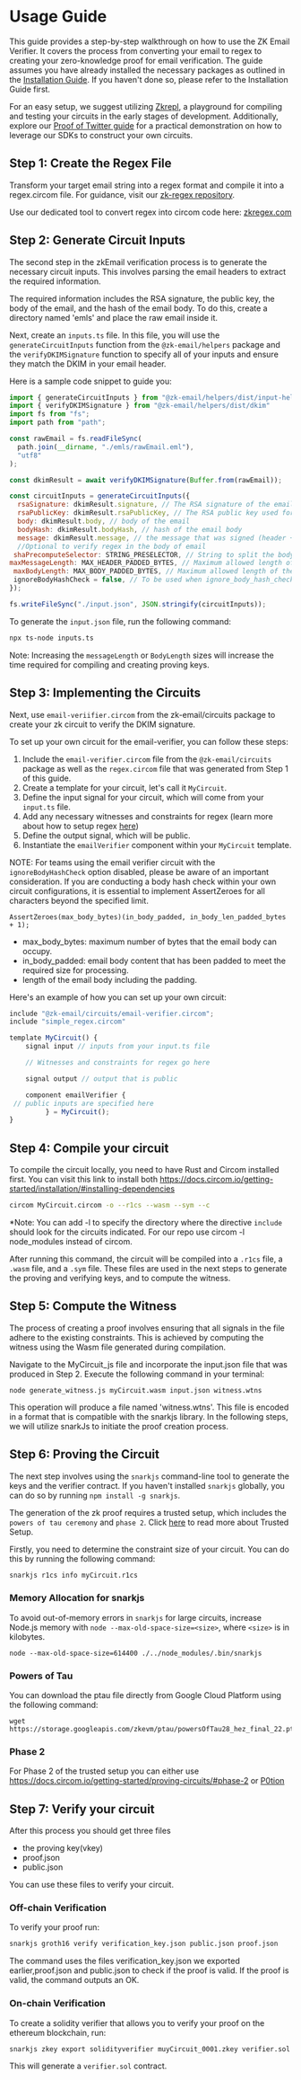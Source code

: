 # Usage Guide

This guide provides a step-by-step walkthrough on how to use the ZK Email Verifier. It covers the process from converting your email to regex to creating your zero-knowledge proof for email verification. The guide assumes you have already installed the necessary packages as outlined in the [Installation Guide](../Installation/README.md). If you haven't done so, please refer to the Installation Guide first.


For an easy setup, we suggest utilizing [Zkrepl](https://github.com/zkemail/zk-regex), a playground for compiling and testing your circuits in the early stages of development. Additionally, explore our [Proof of Twitter guide](https://prove.email/blog/twitter) for a practical demonstration on how to leverage our SDKs to construct your own circuits.

## Step 1: Create the Regex File
Transform your target email string into a regex format and compile it into a regex.circom file. For guidance, visit our [zk-regex repository](https://github.com/zkemail/zk-regex).

Use our dedicated tool to convert regex into circom code here: [zkregex.com](https://zkregex.com/)


## Step 2: Generate Circuit Inputs

The second step in the zkEmail verification process is to generate the necessary circuit inputs. This involves parsing the email headers to extract the required information. 

The required information includes the RSA signature, the public key, the body of the email, and the hash of the email body. To do this, create a directory named 'emls' and place the raw email inside it.

Next, create an `inputs.ts` file. In this file, you will use the `generateCircuitInputs` function from the `@zk-email/helpers` package and the `verifyDKIMSignature` function to specify all of your inputs and ensure they match the DKIM in your email header. 

Here is a sample code snippet to guide you:

```javascript
import { generateCircuitInputs } from "@zk-email/helpers/dist/input-helpers";
import { verifyDKIMSignature } from "@zk-email/helpers/dist/dkim"
import fs from "fs";
import path from "path";

const rawEmail = fs.readFileSync(
  path.join(__dirname, "./emls/rawEmail.eml"),
  "utf8"
);

const dkimResult = await verifyDKIMSignature(Buffer.from(rawEmail));

const circuitInputs = generateCircuitInputs({
  rsaSignature: dkimResult.signature, // The RSA signature of the email
  rsaPublicKey: dkimResult.rsaPublicKey, // The RSA public key used for verification
  body: dkimResult.body, // body of the email 
  bodyHash: dkimResult.bodyHash, // hash of the email body
  message: dkimResult.message, // the message that was signed (header + bodyHash)
  //Optional to verify regex in the body of email
 shaPrecomputeSelector: STRING_PRESELECTOR, // String to split the body for SHA pre computation 
maxMessageLength: MAX_HEADER_PADDED_BYTES, // Maximum allowed length of the message in circuit
 maxBodyLength: MAX_BODY_PADDED_BYTES, // Maximum allowed length of the body in circuit
 ignoreBodyHashCheck = false, // To be used when ignore_body_hash_check is true in circuit
});

fs.writeFileSync("./input.json", JSON.stringify(circuitInputs));
```

To generate the `input.json` file, run the following command:

```bash
npx ts-node inputs.ts
```

Note: Increasing the `messageLength` or `BodyLength` sizes will increase the time required for compiling and creating proving keys.



## Step 3: Implementing the Circuits
Next, use `email-veriifier.circom` from the zk-email/circuits package to create your zk circuit to verify the DKIM signature.


To set up your own circuit for the email-verifier, you can follow these steps:

1. Include the `email-verifier.circom` file from the `@zk-email/circuits` package as well as the `regex.circom` file that was generated from Step 1 of this guide.
2. Create a template for your circuit, let's call it `MyCircuit`.
3. Define the input signal for your circuit, which will come from your `input.ts` file.
4. Add any necessary witnesses and constraints for regex (learn more about how to setup regex [here]( https://github.com/zkemail/zk-regex))
5. Define the output signal, which will be public.
6. Instantiate the `emailVerifier` component within your `MyCircuit` template.

NOTE: For teams using the email verifier circuit with the `ignoreBodyHashCheck` option disabled, please be aware of an important consideration. If you are conducting a body hash check within your own circuit configurations, it is essential to implement AssertZeroes for all characters beyond the specified limit.
```
AssertZeroes(max_body_bytes)(in_body_padded, in_body_len_padded_bytes + 1);
```
- max_body_bytes: maximum number of bytes that the email body can occupy.
- in_body_padded: email body content that has been padded to meet the required size for processing.
- length of the email body including the padding.

Here's an example of how you can set up your own circuit:

```javascript
include "@zk-email/circuits/email-verifier.circom";
include "simple_regex.circom"

template MyCircuit() {
    signal input // inputs from your input.ts file

    // Witnesses and constraints for regex go here

    signal output // output that is public

    component emailVerifier {
 // public inputs are specified here
         } = MyCircuit();
}
```

## Step 4: Compile your circuit

To compile the circuit locally, you need to have Rust and Circom installed first. You can visit this link to install both https://docs.circom.io/getting-started/installation/#installing-dependencies


```bash
circom MyCircuit.circom -o --r1cs --wasm --sym --c 
```
*Note: You can add -l to specify the directory where the directive `include` should look for the circuits indicated. For our repo use circom -l node_modules instead of circom.

After running this command, the circuit will be compiled into a `.r1cs` file, a `.wasm` file, and a `.sym` file. These files are used in the next steps to generate the proving and verifying keys, and to compute the witness.

## Step 5: Compute the Witness

The process of creating a proof involves ensuring that all signals in the file adhere to the existing constraints. This is achieved by computing the witness using the Wasm file generated during compilation. 

Navigate to the MyCircuit_js file and incorporate the input.json file that was produced in Step 2. Execute the following command in your terminal:

```
node generate_witness.js myCircuit.wasm input.json witness.wtns

```

This operation will produce a file named 'witness.wtns'. This file is encoded in a format that is compatible with the snarkjs library. In the following steps, we will utilize snarkJs to initiate the proof creation process.

## Step 6: Proving the Circuit

The next step involves using the `snarkjs` command-line tool to generate the keys and the verifier contract. If you haven't installed `snarkjs` globally, you can do so by running `npm install -g snarkjs`.

The generation of the zk proof requires a trusted setup, which includes the `powers of tau ceremony` and `phase 2`. Click [here](https://zkp2p.gitbook.io/zkp2p/developer/circuits/trusted-setup-ceremony/) to read more about Trusted Setup.

Firstly, you need to determine the constraint size of your circuit. You can do this by running the following command:
```bash
snarkjs r1cs info myCircuit.r1cs
```
### Memory Allocation for snarkjs
To avoid out-of-memory errors in `snarkjs` for large circuits, increase Node.js memory with `node --max-old-space-size=<size>`, where `<size>` is in kilobytes.
```
node --max-old-space-size=614400 ./../node_modules/.bin/snarkjs
```


### Powers of Tau

You can download the ptau file directly from Google Cloud Platform using the following command:

```
wget https://storage.googleapis.com/zkevm/ptau/powersOfTau28_hez_final_22.ptau
```
### Phase 2

For Phase 2 of the trusted setup you can either use https://docs.circom.io/getting-started/proving-circuits/#phase-2 or [P0tion](https://github.com/privacy-scaling-explorations/p0tion)

## Step 7: Verify your circuit

After this process you should get three files
-  the proving key(vkey)
- proof.json
- public.json

You can use these files to verify your circuit.

### Off-chain Verification
To verify your proof run:

```bash
snarkjs groth16 verify verification_key.json public.json proof.json

```

The command uses the files verification_key.json we exported earlier,proof.json and public.json to check if the proof is valid. If the proof is valid, the command outputs an OK.


### On-chain Verification
To create a solidity verifier that allows you to verify your proof on the ethereum blockchain, run:

```bash
snarkjs zkey export solidityverifier muyCircuit_0001.zkey verifier.sol

```

This will generate a `verifier.sol` contract.



